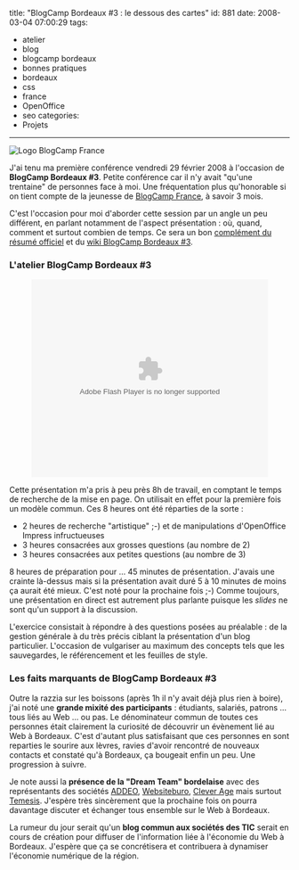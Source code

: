title: "BlogCamp Bordeaux #3 : le dessous des cartes"
id: 881
date: 2008-03-04 07:00:29
tags: 
- atelier
- blog
- blogcamp bordeaux
- bonnes pratiques
- bordeaux
- css
- france
- OpenOffice
- seo
categories: 
- Projets
---

![Logo BlogCamp France](https://oncletom.io/images/2008/02/blogcamp-france-logo.png)

J'ai tenu ma première conférence vendredi 29 février 2008 à l'occasion de **BlogCamp Bordeaux #3**. Petite conférence car il n'y avait "qu'une trentaine" de personnes face à moi. Une fréquentation plus qu'honorable si on tient compte de la jeunesse de [BlogCamp France](http://blogcamp.fr/), à savoir 3 mois.

C'est l'occasion pour moi d'aborder cette session par un angle un peu différent, en parlant notamment de l'aspect présentation : où, quand, comment et surtout combien de temps. Ce sera un bon [complément du résumé officiel](http://blogcamp.fr/2008/03/04/compte-rendu-blogcamp-bordeaux-3/) et du [wiki BlogCamp Bordeaux #3](http://blogcamp.fr/wiki/bordeaux/blogcamp3).
<!--more-->

### L'atelier BlogCamp Bordeaux #3

<div style="text-align:center"><object width="425" height="355">
  <param name="movie" value="http://static.slideshare.net/swf/ssplayer2.swf?doc=blogcamp-bordeaux-3-latelier-1204382639117599-4"/>
  <param name="allowFullScreen" value="true"/>
  <param name="allowScriptAccess" value="always"/>
  <embed src="http://static.slideshare.net/swf/ssplayer2.swf?doc=blogcamp-bordeaux-3-latelier-1204382639117599-4" type="application/x-shockwave-flash" allowscriptaccess="always" allowfullscreen="true" width="425" height="355"></embed>
</object></div>

Cette présentation m'a pris à peu près 8h de travail, en comptant le temps de recherche de la mise en page. On utilisait en effet pour la première fois un modèle commun. Ces 8 heures ont été réparties de la sorte :

*   2 heures de recherche "artistique" ;-) et de manipulations d'OpenOffice Impress infructueuses
*   3 heures consacrées aux grosses questions (au nombre de 2)
*   3 heures consacrées aux petites questions (au nombre de 3)

8 heures de préparation pour ... 45 minutes de présentation. J'avais une crainte là-dessus mais si la présentation avait duré 5 à 10 minutes de moins ça aurait été mieux. C'est noté pour la prochaine fois ;-)
Comme toujours, une présentation en direct est autrement plus parlante puisque les _slides_ ne sont qu'un support à la discussion.

L'exercice consistait à répondre à des questions posées au préalable : de la gestion générale à du très précis ciblant la présentation d'un blog particulier. L'occasion de vulgariser au maximum des concepts tels que les sauvegardes, le référencement et les feuilles de style.

### Les faits marquants de BlogCamp Bordeaux #3

Outre la razzia sur les boissons (après 1h il n'y avait déjà plus rien à boire), j'ai noté une **grande mixité des participants** : étudiants, salariés, patrons ... tous liés au Web ... ou pas. Le dénominateur commun de toutes ces personnes était clairement la curiosité de découvrir un évènement lié au Web à Bordeaux.
C'est d'autant plus satisfaisant que ces personnes en sont reparties le sourire aux lèvres, ravies d'avoir rencontré de nouveaux contacts et constaté qu'à Bordeaux, ça bougeait enfin un peu. Une progression à suivre.

Je note aussi la **présence de la "Dream Team" bordelaise** avec des représentants des sociétés [ADDEO](http://www.addeo.com/), [Websiteburo](http://www.websiteburo.com/), [Clever Age](http://www.clever-age.com/) mais surtout [Temesis](http://www.temesis.com/). J'espère très sincèrement que la prochaine fois on pourra davantage discuter et échanger tous ensemble sur le Web à Bordeaux.

La rumeur du jour serait qu'un **blog commun aux sociétés des TIC** serait en cours de création pour diffuser de l'information liée à l'économie du Web à Bordeaux. J'espère que ça se concrétisera et contribuera à dynamiser l'économie numérique de la région.